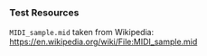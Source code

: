 
### Test Resources

`MIDI_sample.mid` taken from Wikipedia:
https://en.wikipedia.org/wiki/File:MIDI_sample.mid
